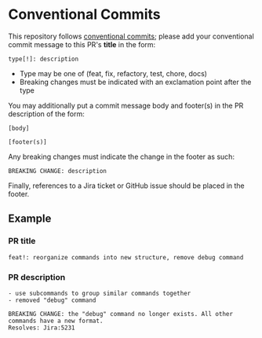 # Conventional Commits

This repository follows [conventional commits](https://www.conventionalcommits.org/en/v1.0.0/#specification); please add your conventional commit message to this PR's **title** in the form:

```text
type[!]: description
```

- Type may be one of (feat, fix, refactory, test, chore, docs)
- Breaking changes must be indicated with an exclamation point after the type

You may additionally put a commit message body and footer(s) in the PR description of the form:

```
[body]

[footer(s)]
```

Any breaking changes must indicate the change in the footer as such:

```text
BREAKING CHANGE: description
```

Finally, references to a Jira ticket or GitHub issue should be placed in the footer.

## Example

### PR title
```text
feat!: reorganize commands into new structure, remove debug command
```

### PR description

```text
- use subcommands to group similar commands together
- removed "debug" command

BREAKING CHANGE: the "debug" command no longer exists. All other commands have a new format.
Resolves: Jira:5231
```

